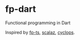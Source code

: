 # fp-dart

Functional programming in Dart 

Inspired by [fp-ts](https://github.com/gcanti/fp-ts), [scalaz](https://github.com/scalaz/scalaz), [cyclops](https://github.com/aol/cyclops).
